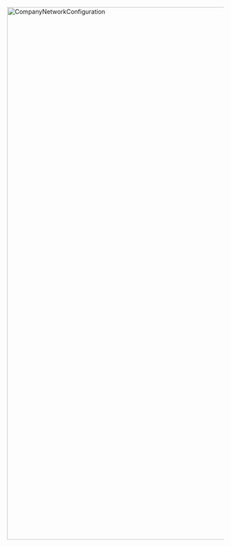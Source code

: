 <img width="1240" alt="CompanyNetworkConfiguration" src="https://github.com/user-attachments/assets/5dce216e-9ceb-4f0b-a2eb-b7ac96921ded" />
